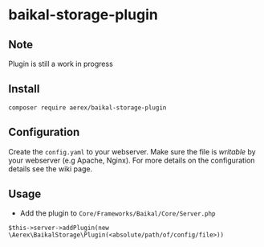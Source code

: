 # baikal-storage-plugin

## Note
Plugin is still a work in progress

## Install
```
composer require aerex/baikal-storage-plugin
```

## Configuration
Create the `config.yaml` to your webserver. Make sure the file is *writable* by your webserver (e.g Apache, Nginx). For more details on the configuration details see the wiki page.

## Usage
- Add the plugin to `Core/Frameworks/Baikal/Core/Server.php` 
```
$this->server->addPlugin(new \Aerex\BaikalStorage\Plugin(<absolute/path/of/config/file>))
```
